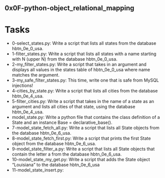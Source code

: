 ## 0x0F-python-object_relational_mapping

# Tasks
- 0-select_states.py: Write a script that lists all states from the database hbtn_0e_0_usa.
- 1-filter_states.py: Write a script that lists all states with a name starting with N (upper N) from the database hbtn_0e_0_usa.
- 2-my_filter_states.py: Write a script that takes in an argument and displays all values in the states table of hbtn_0e_0_usa where name matches the argument.
- 3-my_safe_filter_states.py: This time, write one that is safe from MySQL injections!
- 4-cities_by_state.py: Write a script that lists all cities from the database hbtn_0e_4_usa.
- 5-filter_cities.py: Write a script that takes in the name of a state as an argument and lists all cities of that state, using the database hbtn_0e_4_usa.
- model_state.py: Write a python file that contains the class definition of a State and an instance Base = declarative_base().
- 7-model_state_fetch_all.py: Write a script that lists all State objects from the database hbtn_0e_6_usa.
- 8-model_state_fetch_first.py: Write a script that prints the first State object from the database hbtn_0e_6_usa.
- 9-model_state_filter_a.py: Write a script that lists all State objects that contain the letter a from the database hbtn_0e_6_usa.
- 10-model_state_my_get.py: Write a script that adds the State object “Louisiana” to the database hbtn_0e_6_usa
- 11-model_state_insert.py: 